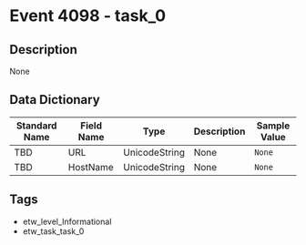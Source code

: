 # Event 4098 - task_0

## Description
None

## Data Dictionary
|Standard Name|Field Name|Type|Description|Sample Value|
|---|---|---|---|---|
|TBD|URL|UnicodeString|None|`None`|
|TBD|HostName|UnicodeString|None|`None`|

## Tags
* etw_level_Informational
* etw_task_task_0